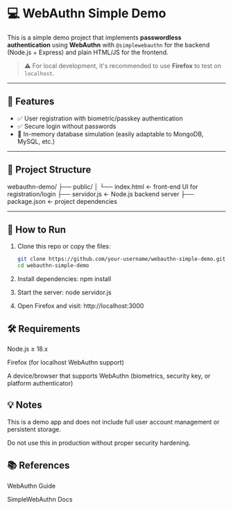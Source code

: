 # 💻 WebAuthn Simple Demo

This is a simple demo project that implements **passwordless authentication** using **WebAuthn** with `@simplewebauthn` for the backend (Node.js + Express) and plain HTML/JS for the frontend.

> ⚠️ For local development, it's recommended to use **Firefox** to test on `localhost`.

---

## 🌟 Features

- ✅ User registration with biometric/passkey authentication
- ✅ Secure login without passwords
- 💾 In-memory database simulation (easily adaptable to MongoDB, MySQL, etc.)

---

## 📁 Project Structure

webauthn-demo/ 
├── public/ 
│ └── index.html ← front-end UI for registration/login 
├── servidor.js ← Node.js backend server 
├── package.json ← project dependencies

---

## 🚀 How to Run

1. Clone this repo or copy the files:

   ```bash
   git clone https://github.com/your-username/webauthn-simple-demo.git
   cd webauthn-simple-demo
2. Install dependencies:
  npm install
3. Start the server:
  node servidor.js
4. Open Firefox and visit:
  http://localhost:3000

## 🛠️ Requirements
  Node.js ≥ 18.x

  Firefox (for localhost WebAuthn support)

  A device/browser that supports WebAuthn (biometrics, security key, or platform authenticator)

## 💡 Notes
  This is a demo app and does not include full user account management or persistent storage.

  Do not use this in production without proper security hardening.

## 📚 References
  WebAuthn Guide

  SimpleWebAuthn Docs